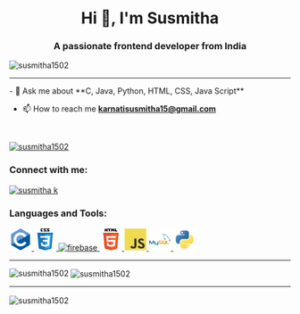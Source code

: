 <h1 align="center">Hi 👋, I'm Susmitha</h1>
<h3 align="center">A passionate frontend developer from India</h3>
<p align="left"> <img src="https://komarev.com/ghpvc/?username=susmitha1502&label=Profile%20views&color=0e75b6&style=flat" alt="susmitha1502" /> </p>
<hr>
- 💬 Ask me about **C, Java, Python, HTML, CSS, Java Script**

- 📫 How to reach me **karnatisusmitha15@gmail.com**

<br>

<p align="left"> <a href="https://github.com/ryo-ma/github-profile-trophy"><img src="https://github-profile-trophy.vercel.app/?username=susmitha1502" alt="susmitha1502" /></a> </p>

<h3 align="left">Connect with me:</h3>
<p align="left">
<a href="https://linkedin.com/in/susmitha k" target="blank"><img align="center" src="https://raw.githubusercontent.com/rahuldkjain/github-profile-readme-generator/master/src/images/icons/Social/linked-in-alt.svg" alt="susmitha k" height="30" width="40" /></a>
</p>

<h3 align="left">Languages and Tools:</h3>
<p align="left"> <a href="https://www.cprogramming.com/" target="_blank" rel="noreferrer"> <img src="https://raw.githubusercontent.com/devicons/devicon/master/icons/c/c-original.svg" alt="c" width="40" height="40"/> </a> <a href="https://www.w3schools.com/css/" target="_blank" rel="noreferrer"> <img src="https://raw.githubusercontent.com/devicons/devicon/master/icons/css3/css3-original-wordmark.svg" alt="css3" width="40" height="40"/> </a> <a href="https://firebase.google.com/" target="_blank" rel="noreferrer"> <img src="https://www.vectorlogo.zone/logos/firebase/firebase-icon.svg" alt="firebase" width="40" height="40"/> </a> <a href="https://www.w3.org/html/" target="_blank" rel="noreferrer"> <img src="https://raw.githubusercontent.com/devicons/devicon/master/icons/html5/html5-original-wordmark.svg" alt="html5" width="40" height="40"/> </a> <a href="https://developer.mozilla.org/en-US/docs/Web/JavaScript" target="_blank" rel="noreferrer"> <img src="https://raw.githubusercontent.com/devicons/devicon/master/icons/javascript/javascript-original.svg" alt="javascript" width="40" height="40"/> </a> <a href="https://www.mysql.com/" target="_blank" rel="noreferrer"> <img src="https://raw.githubusercontent.com/devicons/devicon/master/icons/mysql/mysql-original-wordmark.svg" alt="mysql" width="40" height="40"/> </a> <a href="https://www.python.org" target="_blank" rel="noreferrer"> <img src="https://raw.githubusercontent.com/devicons/devicon/master/icons/python/python-original.svg" alt="python" width="40" height="40"/> </a> </p>
<hr>
<p><img align="left" src="https://github-readme-stats.vercel.app/api/top-langs?username=susmitha1502&show_icons=true&locale=en&layout=compact" alt="susmitha1502" /></p>
<p>&nbsp;<img align="center" src="https://github-readme-stats.vercel.app/api?username=susmitha1502&show_icons=true&locale=en" alt="susmitha1502" /></p>
<hr>
<p><img align="center" src="https://github-readme-streak-stats.herokuapp.com/?user=susmitha1502&" alt="susmitha1502" /></p>
